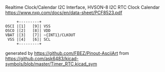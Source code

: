 Realtime Clock/Calendar I2C Interface, HVSON-8
I2C RTC Clock Calendar
https://www.nxp.com/docs/en/data-sheet/PCF8523.pdf


	     +---------+
	OSCI |[1]   [9]| VSS
	OSCO |[2]   [8]| VDD
	VBAT |[3]   [7]| ~{INT1}/CLKOUT
	 VSS |[4]   [6]| SCL
	     +---------+


generated by https://github.com/FBEZ/Pinout-AsciiArt from https://github.com/ask6483/kicad-symbols/blob/master/Timer_RTC.kicad_sym